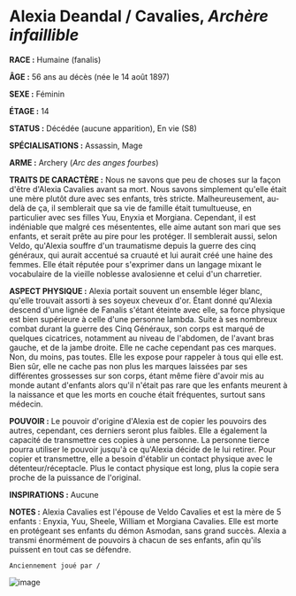 # Alexia Deandal / Cavalies, *Archère infaillible*

**RACE :** Humaine (fanalis)

**ÂGE :** 56 ans au décès (née le 14 août 1897)

**SEXE :** Féminin

**ÉTAGE :** 14

**STATUS :** Décédée (aucune apparition), En vie (S8)

**SPÉCIALISATIONS :** Assassin, Mage

**ARME :** Archery (*Arc des anges fourbes*)

**TRAITS DE CARACTÈRE :** Nous ne savons que peu de choses sur la façon d'être d'Alexia Cavalies avant sa mort. Nous savons simplement qu'elle était une mère plutôt dure avec ses enfants, très stricte. Malheureusement, au-delà de ça, il semblerait que sa vie de famille était tumultueuse, en particulier avec ses filles Yuu, Enyxia et Morgiana. Cependant, il est indéniable que malgré ces mésententes, elle aime autant son mari que ses enfants, et serait prête au pire pour les protéger. Il semblerait aussi, selon Veldo, qu'Alexia souffre d'un traumatisme depuis la guerre des cinq généraux, qui aurait accentué sa cruauté et lui aurait créé une haine des femmes. Elle était réputée pour s'exprimer dans un langage mixant le vocabulaire de la vieille noblesse avalosienne et celui d'un charretier.

**ASPECT PHYSIQUE :** Alexia portait souvent un ensemble léger blanc, qu'elle trouvait assorti à ses soyeux cheveux d'or. Étant donné qu'Alexia descend d'une lignée de Fanalis s'étant éteinte avec elle, sa force physique est bien supérieure à celle d'une personne lambda. Suite à ses nombreux combat durant la guerre des Cinq Généraux, son corps est marqué de quelques cicatrices, notamment au niveau de l'abdomen, de l'avant bras gauche, et de la jambe droite. Elle ne cache cependant pas ces marques. Non, du moins, pas toutes. Elle les expose pour rappeler à tous qui elle est. Bien sûr, elle ne cache pas non plus les marques laissées par ses différentes grossesses sur son corps, étant même fière d'avoir mis au monde autant d'enfants alors qu'il n'était pas rare que les enfants meurent à la naissance et que les morts en couche était fréquentes, surtout sans médecin.

**POUVOIR :** Le pouvoir d'origine d'Alexia est de copier les pouvoirs des autres, cependant, ces derniers seront plus faibles. Elle a également la capacité de transmettre ces copies à une personne. La personne tierce pourra utiliser le pouvoir jusqu'à ce qu'Alexia décide de le lui retirer. Pour copier et transmettre, elle a besoin d'établir un contact physique avec le détenteur/réceptacle. Plus le contact physique est long, plus la copie sera proche de la puissance de l'original.

**INSPIRATIONS :** Aucune

**NOTES :** Alexia Cavalies est l'épouse de Veldo Cavalies et est la mère de 5 enfants : Enyxia, Yuu, Sheele, William et Morgiana Cavalies. Elle est morte en protégeant ses enfants du démon Asmodan, sans grand succès. Alexia a transmi énormément de pouvoirs à chacun de ses enfants, afin qu'ils puissent en tout cas se défendre.

`Anciennement joué par /`

![image](https://data.enyxia.fr/images/characters/alexia.png)
